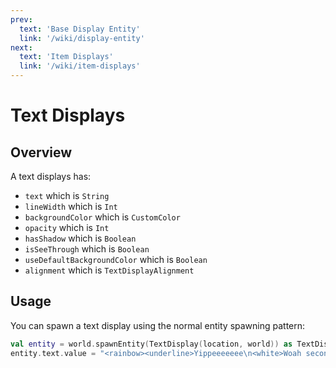 ```yaml
---
prev:
  text: 'Base Display Entity'
  link: '/wiki/display-entity'
next:
  text: 'Item Displays'
  link: '/wiki/item-displays'
---
```


# Text Displays

## Overview

A text displays has:
 - `text` which is `String`
 - `lineWidth` which is `Int`
 - `backgroundColor` which is `CustomColor`
 - `opacity` which is `Int`
 - `hasShadow` which is `Boolean`
 - `isSeeThrough` which is `Boolean`
 - `useDefaultBackgroundColor` which is `Boolean`
 - `alignment` which is `TextDisplayAlignment`

## Usage

You can spawn a text display using the normal entity spawning pattern:

```kotlin
val entity = world.spawnEntity(TextDisplay(location, world)) as TextDisplay
entity.text.value = "<rainbow><underline>Yippeeeeeee\n<white>Woah second line!"
```